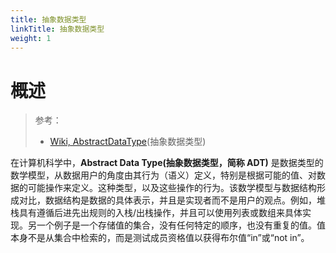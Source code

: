 ```yaml
---
title: 抽象数据类型
linkTitle: 抽象数据类型
weight: 1
---
```


# 概述

> 参考：
>
> - [Wiki, AbstractDataType](https://en.wikipedia.org/wiki/Abstract_data_type)(抽象数据类型)

在计算机科学中，**Abstract Data Type(抽象数据类型，简称 ADT)** 是数据类型的数学模型，从数据用户的角度由其行为（语义）定义，特别是根据可能的值、对数据的可能操作来定义。这种类型，以及这些操作的行为。该数学模型与数据结构形成对比，数据结构是数据的具体表示，并且是实现者而不是用户的观点。例如，堆栈具有遵循后进先出规则的入栈/出栈操作，并且可以使用列表或数组来具体实现。另一个例子是一个存储值的集合，没有任何特定的顺序，也没有重复的值。值本身不是从集合中检索的，而是测试成员资格值以获得布尔值“in”或“not in”。
